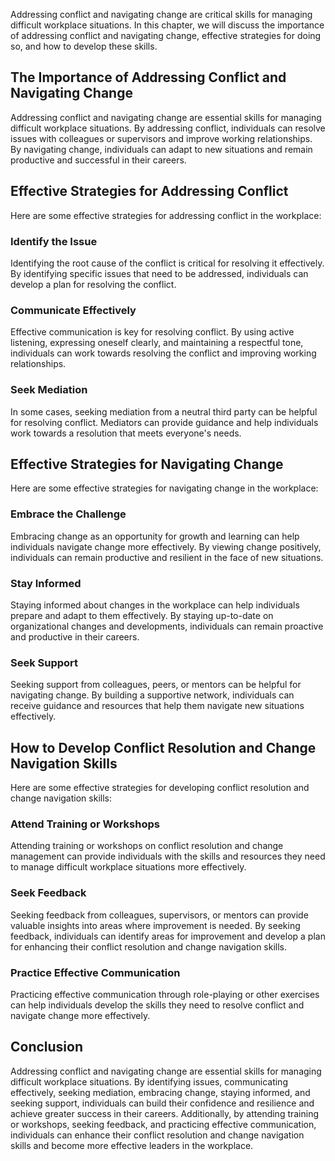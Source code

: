 
Addressing conflict and navigating change are critical skills for managing difficult workplace situations. In this chapter, we will discuss the importance of addressing conflict and navigating change, effective strategies for doing so, and how to develop these skills.

The Importance of Addressing Conflict and Navigating Change
-----------------------------------------------------------

Addressing conflict and navigating change are essential skills for managing difficult workplace situations. By addressing conflict, individuals can resolve issues with colleagues or supervisors and improve working relationships. By navigating change, individuals can adapt to new situations and remain productive and successful in their careers.

Effective Strategies for Addressing Conflict
--------------------------------------------

Here are some effective strategies for addressing conflict in the workplace:

### Identify the Issue

Identifying the root cause of the conflict is critical for resolving it effectively. By identifying specific issues that need to be addressed, individuals can develop a plan for resolving the conflict.

### Communicate Effectively

Effective communication is key for resolving conflict. By using active listening, expressing oneself clearly, and maintaining a respectful tone, individuals can work towards resolving the conflict and improving working relationships.

### Seek Mediation

In some cases, seeking mediation from a neutral third party can be helpful for resolving conflict. Mediators can provide guidance and help individuals work towards a resolution that meets everyone's needs.

Effective Strategies for Navigating Change
------------------------------------------

Here are some effective strategies for navigating change in the workplace:

### Embrace the Challenge

Embracing change as an opportunity for growth and learning can help individuals navigate change more effectively. By viewing change positively, individuals can remain productive and resilient in the face of new situations.

### Stay Informed

Staying informed about changes in the workplace can help individuals prepare and adapt to them effectively. By staying up-to-date on organizational changes and developments, individuals can remain proactive and productive in their careers.

### Seek Support

Seeking support from colleagues, peers, or mentors can be helpful for navigating change. By building a supportive network, individuals can receive guidance and resources that help them navigate new situations effectively.

How to Develop Conflict Resolution and Change Navigation Skills
---------------------------------------------------------------

Here are some effective strategies for developing conflict resolution and change navigation skills:

### Attend Training or Workshops

Attending training or workshops on conflict resolution and change management can provide individuals with the skills and resources they need to manage difficult workplace situations more effectively.

### Seek Feedback

Seeking feedback from colleagues, supervisors, or mentors can provide valuable insights into areas where improvement is needed. By seeking feedback, individuals can identify areas for improvement and develop a plan for enhancing their conflict resolution and change navigation skills.

### Practice Effective Communication

Practicing effective communication through role-playing or other exercises can help individuals develop the skills they need to resolve conflict and navigate change more effectively.

Conclusion
----------

Addressing conflict and navigating change are essential skills for managing difficult workplace situations. By identifying issues, communicating effectively, seeking mediation, embracing change, staying informed, and seeking support, individuals can build their confidence and resilience and achieve greater success in their careers. Additionally, by attending training or workshops, seeking feedback, and practicing effective communication, individuals can enhance their conflict resolution and change navigation skills and become more effective leaders in the workplace.
